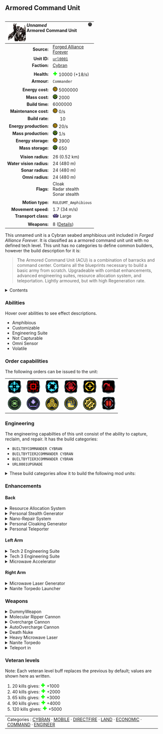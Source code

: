 Armored Command Unit
----
<table align="right">
    <thead>
        <tr>
            <th align="left" colspan="2">
                <img align="left" src="icons/units/URL0001_icon.png" title="The unit icon" /><img align="right" src="icons/strategicicons/icon_commander_generic_rest.png" title="icon_commander_generic" /><i>Unnamed</i><br />Armored Command Unit
            </th>
        </tr>
    </thead>
    <tbody>
        <tr>
            <td align="right"><strong>Source:</strong></td>
            <td><a href="Forged Alliance Forever">Forged Alliance<br />Forever</a></td>
        </tr>
        <tr>
            <td align="right"><strong>Unit ID:</strong></td>
            <td><a href="https://github.com/FAForever/fa/D:/faf-development/fa/units/URL0001/URL0001_unit.bp"><code>url0001</code></a></td>
        </tr>
        <tr>
            <td align="right"><strong>Faction:</strong></td>
            <td><a href="categories.CYBRAN">Cybran</a></td>
        </tr>
        <tr><td align="center" colspan="2"></td></tr>
        <tr>
            <td align="right"><strong>Health:</strong></td>
            <td><img src="icons/health.png" title="Health" /> 10000 (+18/s)</td>
        </tr>
        <tr>
            <td align="right"><strong>Armour:</strong></td>
            <td><code>Commander</code></td>
        </tr>
        <tr><td align="center" colspan="2"></td></tr>
        <tr>
            <td align="right"><strong>Energy cost:</strong></td>
            <td><img src="icons/energy.png" title="Energy" /> 5000000</td>
        </tr>
        <tr>
            <td align="right"><strong>Mass cost:</strong></td>
            <td><img src="icons/mass.png" title="Mass" /> 2000</td>
        </tr>
        <tr>
            <td align="right"><strong>Build time:</strong></td>
            <td>6000000</td>
        </tr>
        <tr>
            <td align="right"><strong>Maintenance cost:</strong></td>
            <td><img src="icons/energy.png" title="Energy" /> 0/s</td>
        </tr>
        <tr>
            <td align="right"><strong>Build rate:</strong></td>
            <td><img src="icons/build.png" title="Build" /> 10</td>
        </tr>
        <tr>
            <td align="right"><strong>Energy production:</strong></td>
            <td><img src="icons/energy.png" title="Energy" /> 20/s</td>
        </tr>
        <tr>
            <td align="right"><strong>Mass production:</strong></td>
            <td><img src="icons/mass.png" title="Mass" /> 1/s</td>
        </tr>
        <tr>
            <td align="right"><strong>Energy storage:</strong></td>
            <td><img src="icons/energy.png" title="Energy" /> 3900</td>
        </tr>
        <tr>
            <td align="right"><strong>Mass storage:</strong></td>
            <td><img src="icons/mass.png" title="Mass" /> 650</td>
        </tr>
        <tr><td align="center" colspan="2"></td></tr>
        <tr>
            <td align="right"><strong>Vision radius:</strong></td>
            <td> <span title="520 m, 0.32 mi">26 (0.52 km)</span></td>
        </tr>
        <tr>
            <td align="right"><strong>Water vision radius:</strong></td>
            <td> <span title="0.48 km, 0.30 mi">24 (480 m)</span></td>
        </tr>
        <tr>
            <td align="right"><strong>Sonar radius:</strong></td>
            <td> <span title="0.48 km, 0.30 mi">24 (480 m)</span></td>
        </tr>
        <tr>
            <td align="right"><strong>Omni radius:</strong></td>
            <td> <span title="0.48 km, 0.30 mi">24 (480 m)</span></td>
        </tr>
        <tr>
            <td align="right"><strong>Flags:</strong></td>
            <td>Cloak<br />Radar stealth<br />Sonar stealth</td>
        </tr>
        <tr><td align="center" colspan="2"></td></tr>
        <tr>
            <td align="right"><strong>Motion type:</strong></td>
            <td><code>RULEUMT_Amphibious</code></td>
        </tr>
        <tr>
            <td align="right"><strong>Movement speed:</strong></td>
            <td> <span title="122 km/h, 76 mph">1.7 (34 m/s)</span></td>
        </tr>
        <tr>
            <td align="right"><strong>Transport class:</strong></td>
            <td><img src="icons/attached.png" title="Attached" /> Large</td>
        </tr>
        <tr><td align="center" colspan="2"></td></tr>
        <tr>
            <td align="right"><strong>Weapons:</strong></td>
            <td>8 (<a href="#weapons">Details</a>)</td>
        </tr>
    </tbody>
</table>

This unnamed unit is a Cybran seabed amphibious unit included in *Forged Alliance Forever*.
It is classified as a armored command unit unit with no defined tech level.
This unit has no categories to define common builders, however the build description for it is:

<blockquote>The Armored Command Unit (ACU) is a combination of barracks and command center. Contains all the blueprints necessary to build a basic army from scratch. Upgradeable with combat enhancements, advanced engineering suites, resource allocation system, and teleportation. Lightly armoured, but with high Regeneration rate.</blockquote>

<details>
<summary>Contents</summary>

1. – <a href="#abilities">Abilities</a>
2. – <a href="#order-capabilities">Order capabilities</a>
3. – <a href="#engineering">Engineering</a>
4. – <a href="#enhancements">Enhancements</a>
5. – <a href="#weapons">Weapons</a>
6. – <a href="#veteran-levels">Veteran levels</a>
</details>

### Abilities
Hover over abilities to see effect descriptions.

* <span title="Can pass land and water">Amphibious</span>
* <span title="Has optional enhancements to improve performance or unlock new featuers">Customizable</span>
* <span title="Has complete engineering features">Engineering Suite</span>
* <span title="Is either unable to be, or never in a position to be, captured">Not Capturable</span>
* <span title="Has advanced intel that can see through counterintel">Omni Sensor</span>
* <span title="Has a death weapon">Volatile</span>

### Order capabilities
The following orders can be issued to the unit:
<table>
<td><img float="left" src="icons/orders/move.png" title="Move" /></td>
<td><img float="left" src="icons/orders/attack.png" title="Attack
Left click for attack order. Right click to toggle target priorities for sniping." /></td>
<td><img float="left" src="icons/orders/patrol.png" title="Patrol" /></td>
<td><img float="left" src="icons/orders/stop.png" title="Stop" /></td>
<td><img float="left" src="icons/orders/guard.png" title="Assist" /></td>
<td><img float="left" src="icons/orders/stand-ground.png" title="Fire State" /></td>
<tr>
<td><img float="left" src="icons/orders/overcharge.png" title="Overcharge
Needs 7500 energy in storage to activate. Right click to toggle auto-fire." /></td>
<td><img float="left" src="icons/orders/load.png" title="Call Transport
Load into or onto another unit" /></td>
<td><img float="left" src="icons/orders/reclaim.png" title="Reclaim" /></td>
<td><img float="left" src="icons/orders/convert.png" title="Capture" /></td>
<td><img float="left" src="icons/orders/repair.png" title="Repair" /></td>
<td><img float="left" src="icons/orders/pause.png" title="Pause Construction
Pause/unpause current construction order" /></td>
</table>

### Engineering
The engineering capabilties of this unit consist of the ability to capture, reclaim, and repair.
It has the build categories:
* <code>BUILTBYCOMMANDER CYBRAN</code>
* <code>BUILTBYTIER2COMMANDER CYBRAN</code>
* <code>BUILTBYTIER3COMMANDER CYBRAN</code>
* <code>URL0001UPGRADE</code>

<details>
<summary>These build categories allow it to build the following mod units:

</summary>

<table>
    <tr>
        <td rowspan="2"><img src="icons/T1.png" title="T1" /></td>
        <td><a href="URB0101"><img src="icons/units/URB0101_icon.png" title="Tech 1 Land Factory" width="64px" /></a></td>
        <td><a href="URB0102"><img src="icons/units/URB0102_icon.png" title="Tech 1 Air Factory" width="64px" /></a></td>
        <td><a href="URB0103"><img src="icons/units/URB0103_icon.png" title="Tech 1 Naval Factory" width="64px" /></a></td>
        <td><a href="URB1103"><img src="icons/units/URB1103_icon.png" title="Tech 1 Mass Extractor" width="64px" /></a></td>
        <td><a href="URB1106"><img src="icons/units/URB1106_icon.png" title="Tech 1 Mass Storage" width="64px" /></a></td>
        <td><a href="URB1101"><img src="icons/units/URB1101_icon.png" title="Tech 1 Power Generator" width="64px" /></a></td>
        <td><a href="URB1102"><img src="icons/units/URB1102_icon.png" title="Tech 1 Hydrocarbon Power Plant" width="64px" /></a></td>
        <td><a href="URB1105"><img src="icons/units/URB1105_icon.png" title="Tech 1 Energy Storage" width="64px" /></a></td>
    </tr>
    <tr>
        <td><a href="URB2101"><img src="icons/units/URB2101_icon.png" title="Tech 1 Point Defense" width="64px" /></a></td>
        <td><a href="URB2104"><img src="icons/units/URB2104_icon.png" title="Tech 1 Anti-Air Turret" width="64px" /></a></td>
        <td><a href="URB2109"><img src="icons/units/URB2109_icon.png" title="Tech 1 Torpedo Launcher" width="64px" /></a></td>
        <td><a href="URB5101"><img src="icons/units/URB5101_icon.png" title="Tech 1 Wall Section" width="64px" /></a></td>
        <td><a href="URB5202"><img src="icons/units/URB5202_icon.png" title="Tech 1 Air Staging Facility" width="64px" /></a></td>
        <td><a href="URB3101"><img src="icons/units/URB3101_icon.png" title="Tech 1 Radar System" width="64px" /></a></td>
        <td><a href="URB3102"><img src="icons/units/URB3102_icon.png" title="Tech 1 Sonar System" width="64px" /></a></td>
    </tr>
    <tr>
        <td rowspan="3"><img src="icons/T2.png" title="T2" /></td>
        <td><a href="ZRB9501"><img src="icons/units/ZRB9501_icon.png" title="Tech 2 Land Factory" width="64px" /></a></td>
        <td><a href="ZRB9502"><img src="icons/units/ZRB9502_icon.png" title="Tech 2 Air Factory" width="64px" /></a></td>
        <td><a href="ZRB9503"><img src="icons/units/ZRB9503_icon.png" title="Tech 2 Naval Factory" width="64px" /></a></td>
        <td><a href="XRB0104"><img src="icons/units/XRB0104_icon.png" title="Tech 2 Engineering Station" width="64px" /></a></td>
        <td><a href="URB1202"><img src="icons/units/URB1202_icon.png" title="Tech 2 Mass Extractor" width="64px" /></a></td>
        <td><a href="URB1104"><img src="icons/units/URB1104_icon.png" title="Tech 2 Mass Fabricator" width="64px" /></a></td>
        <td><a href="URB1201"><img src="icons/units/URB1201_icon.png" title="Tech 2 Power Generator" width="64px" /></a></td>
        <td><a href="URB2301"><img src="icons/units/URB2301_icon.png" title="Tech 2 Point Defense" width="64px" /></a></td>
    </tr>
    <tr>
        <td><a href="URB2204"><img src="icons/units/URB2204_icon.png" title="Tech 2 Anti-Air Flak Artillery" width="64px" /></a></td>
        <td><a href="URB2205"><img src="icons/units/URB2205_icon.png" title="Tech 2 Torpedo Launcher" width="64px" /></a></td>
        <td><a href="URB4201"><img src="icons/units/URB4201_icon.png" title="Tech 2 Tactical Missile Defense" width="64px" /></a></td>
        <td><a href="URB4202"><img src="icons/units/URB4202_icon.png" title="Tech 2 Shield Generator" width="64px" /></a></td>
        <td><a href="URB2303"><img src="icons/units/URB2303_icon.png" title="Tech 2 Artillery Installation" width="64px" /></a></td>
        <td><a href="URB2108"><img src="icons/units/URB2108_icon.png" title="Tech 2 Tactical Missile Launcher" width="64px" /></a></td>
        <td><a href="URB3201"><img src="icons/units/URB3201_icon.png" title="Tech 2 Radar System" width="64px" /></a></td>
        <td><a href="URB3202"><img src="icons/units/URB3202_icon.png" title="Tech 2 Sonar System" width="64px" /></a></td>
    </tr>
    <tr>
        <td><a href="URB4203"><img src="icons/units/URB4203_icon.png" title="Tech 2 Stealth Field Generator" width="64px" /></a></td>
    </tr>
    <tr>
        <td rowspan="2"><img src="icons/T3.png" title="T3" /></td>
        <td><a href="ZRB9601"><img src="icons/units/ZRB9601_icon.png" title="Tech 3 Land Factory" width="64px" /></a></td>
        <td><a href="ZRB9602"><img src="icons/units/ZRB9602_icon.png" title="Tech 3 Air Factory" width="64px" /></a></td>
        <td><a href="ZRB9603"><img src="icons/units/ZRB9603_icon.png" title="Tech 3 Naval Factory" width="64px" /></a></td>
        <td><a href="URB1302"><img src="icons/units/URB1302_icon.png" title="Tech 3 Mass Extractor" width="64px" /></a></td>
        <td><a href="URB1303"><img src="icons/units/URB1303_icon.png" title="Tech 3 Mass Fabricator" width="64px" /></a></td>
        <td><a href="URB1301"><img src="icons/units/URB1301_icon.png" title="Tech 3 Power Generator" width="64px" /></a></td>
        <td><a href="URB2304"><img src="icons/units/URB2304_icon.png" title="Tech 3 Anti-Air SAM Launcher" width="64px" /></a></td>
        <td><a href="XRB2308"><img src="icons/units/XRB2308_icon.png" title="Tech 3 Torpedo Ambushing System" width="64px" /></a></td>
    </tr>
    <tr>
        <td><a href="URB4206"><img src="icons/units/URB4206_icon.png" title="Tech 3 Shield Generator" width="64px" /></a></td>
        <td><a href="URB4302"><img src="icons/units/URB4302_icon.png" title="Tech 3 Strategic Missile Defense" width="64px" /></a></td>
        <td><a href="URB2302"><img src="icons/units/URB2302_icon.png" title="Tech 3 Heavy Artillery Installation" width="64px" /></a></td>
        <td><a href="URB2305"><img src="icons/units/URB2305_icon.png" title="Tech 3 Strategic Missile Launcher" width="64px" /></a></td>
        <td><a href="URB0304"><img src="icons/units/URB0304_icon.png" title="Tech 3 Quantum Gateway" width="64px" /></a></td>
        <td><a href="URS0305"><img src="icons/units/URS0305_icon.png" title="Tech 3 Sonar Platform" width="64px" /></a></td>
        <td><a href="URB3104"><img src="icons/units/URB3104_icon.png" title="Tech 3 Omni Sensor Array" width="64px" /></a></td>
        <td><a href="XRB3301"><img src="icons/units/XRB3301_icon.png" title="Tech 3 Perimeter Monitoring System" width="64px" /></a></td>
    </tr>
    <tr>
        <td><img src="icons/T4.png" title="T4" /></td>
        <td><a href="URL0401"><img src="icons/units/URL0401_icon.png" title="Experimental Mobile Rapid-Fire Artillery" width="64px" /></a></td>
        <td><a href="URL0402"><img src="icons/units/URL0402_icon.png" title="Experimental Spiderbot" width="64px" /></a></td>
        <td><a href="XRL0403"><img src="icons/units/XRL0403_icon.png" title="Experimental Megabot" width="64px" /></a></td>
        <td><a href="URA0401"><img src="icons/units/URA0401_icon.png" title="Experimental Gunship" width="64px" /></a></td>
    </tr>
</table>

</details>


### Enhancements

#### Back
<details>
<summary>Resource Allocation System</summary>
<p>
    <table>
        <tr>
            <td align="right"><strong>Description:</strong></td>
            <td>Increases ACU's resource generation to 13 mass per second and 2720 energy per second.</td>
        </tr>
        <tr>
            <td align="right"><strong>Energy cost:</strong></td>
            <td><img src="icons/energy.png" title="Energy" /> 175000</td>
        </tr>
        <tr>
            <td align="right"><strong>Mass cost:</strong></td>
            <td><img src="icons/mass.png" title="Mass" /> 5000</td>
        </tr>
        <tr>
            <td align="right"><strong>Build time:</strong></td>
            <td><img src="icons/time.png" title="Time" /> 280 seconds</td>
        </tr>
        <tr>
            <td align="right"><strong>Prerequisite:</strong></td>
            <td>None</td>
        </tr>
    </table>
</p>
</details>
<details>
<summary>Personal Stealth Generator</summary>
<p>
    <table>
        <tr>
            <td align="right"><strong>Description:</strong></td>
            <td>Personal Stealth hiding the ACU from radar. Countered by omni sensors. Costs energy to run.

+2000 Health</td>
        </tr>
        <tr>
            <td align="right"><strong>Energy cost:</strong></td>
            <td><img src="icons/energy.png" title="Energy" /> 14000</td>
        </tr>
        <tr>
            <td align="right"><strong>Mass cost:</strong></td>
            <td><img src="icons/mass.png" title="Mass" /> 650</td>
        </tr>
        <tr>
            <td align="right"><strong>Build time:</strong></td>
            <td><img src="icons/time.png" title="Time" /> 80 seconds</td>
        </tr>
        <tr>
            <td align="right"><strong>Prerequisite:</strong></td>
            <td>None</td>
        </tr>
    </table>
</p>
</details>
<details>
<summary>Nano-Repair System</summary>
<p>
    <table>
        <tr>
            <td align="right"><strong>Description:</strong></td>
            <td>Massively increases the rate at which the ACU repairs its armour.

+1500 Health
+60 Regen</td>
        </tr>
        <tr>
            <td align="right"><strong>Energy cost:</strong></td>
            <td><img src="icons/energy.png" title="Energy" /> 45000</td>
        </tr>
        <tr>
            <td align="right"><strong>Mass cost:</strong></td>
            <td><img src="icons/mass.png" title="Mass" /> 1500</td>
        </tr>
        <tr>
            <td align="right"><strong>Build time:</strong></td>
            <td><img src="icons/time.png" title="Time" /> 150 seconds</td>
        </tr>
        <tr>
            <td align="right"><strong>Prerequisite:</strong></td>
            <td>Personal Stealth Generator</td>
        </tr>
    </table>
</p>
</details>
<details>
<summary>Personal Cloaking Generator</summary>
<p>
    <table>
        <tr>
            <td align="right"><strong>Description:</strong></td>
            <td>Personal Cloaking further hiding the ACU from optical sensors and massively boosts HP. Countered by omni sensors. Costs a large amount of energy to run.

+12000 Health</td>
        </tr>
        <tr>
            <td align="right"><strong>Energy cost:</strong></td>
            <td><img src="icons/energy.png" title="Energy" /> 750000</td>
        </tr>
        <tr>
            <td align="right"><strong>Mass cost:</strong></td>
            <td><img src="icons/mass.png" title="Mass" /> 6000</td>
        </tr>
        <tr>
            <td align="right"><strong>Build time:</strong></td>
            <td><img src="icons/time.png" title="Time" /> 420 seconds</td>
        </tr>
        <tr>
            <td align="right"><strong>Prerequisite:</strong></td>
            <td>Nano-Repair System</td>
        </tr>
    </table>
</p>
</details>
<details>
<summary>Personal Teleporter</summary>
<p>
    <table>
        <tr>
            <td align="right"><strong>Description:</strong></td>
            <td>Adds Teleportation capability. Requires considerable energy to activate.</td>
        </tr>
        <tr>
            <td align="right"><strong>Energy cost:</strong></td>
            <td><img src="icons/energy.png" title="Energy" /> 1500000</td>
        </tr>
        <tr>
            <td align="right"><strong>Mass cost:</strong></td>
            <td><img src="icons/mass.png" title="Mass" /> 15000</td>
        </tr>
        <tr>
            <td align="right"><strong>Build time:</strong></td>
            <td><img src="icons/time.png" title="Time" /> 420 seconds</td>
        </tr>
        <tr>
            <td align="right"><strong>Prerequisite:</strong></td>
            <td>None</td>
        </tr>
    </table>
</p>
</details>

#### Left Arm
<details>
<summary>Tech 2 Engineering Suite</summary>
<p>
    <table>
        <tr>
            <td align="right"><strong>Description:</strong></td>
            <td>Grants Tech 2 schematic access and increases the ACU's build speed and maximum health.

+32 Buildpower
+2000 Health
+10 Regen</td>
        </tr>
        <tr>
            <td align="right"><strong>Energy cost:</strong></td>
            <td><img src="icons/energy.png" title="Energy" /> 21000</td>
        </tr>
        <tr>
            <td align="right"><strong>Mass cost:</strong></td>
            <td><img src="icons/mass.png" title="Mass" /> 800</td>
        </tr>
        <tr>
            <td align="right"><strong>Build time:</strong></td>
            <td><img src="icons/time.png" title="Time" /> 100 seconds</td>
        </tr>
        <tr>
            <td align="right"><strong>Prerequisite:</strong></td>
            <td>None</td>
        </tr>
    </table>
</p>
</details>
<details>
<summary>Tech 3 Engineering Suite</summary>
<p>
    <table>
        <tr>
            <td align="right"><strong>Description:</strong></td>
            <td>Grants Tech 3 and Experimental schematic access and further increases the ACU's build speed and maximum health.

+58 Buildpower
+1500 Health
+10 Regen</td>
        </tr>
        <tr>
            <td align="right"><strong>Energy cost:</strong></td>
            <td><img src="icons/energy.png" title="Energy" /> 50000</td>
        </tr>
        <tr>
            <td align="right"><strong>Mass cost:</strong></td>
            <td><img src="icons/mass.png" title="Mass" /> 2400</td>
        </tr>
        <tr>
            <td align="right"><strong>Build time:</strong></td>
            <td><img src="icons/time.png" title="Time" /> 840 seconds</td>
        </tr>
        <tr>
            <td align="right"><strong>Prerequisite:</strong></td>
            <td>Tech 2 Engineering Suite</td>
        </tr>
    </table>
</p>
</details>
<details>
<summary>Microwave Accelerator</summary>
<p>
    <table>
        <tr>
            <td align="right"><strong>Description:</strong></td>
            <td>Doubles the main cannon's rate of fire, and increases its range and that of Overcharge. Increases the range of the Microwave Laser if present.

+100% Main cannon rate of fire
+8 Main cannon range
+8 Microwave Laser range</td>
        </tr>
        <tr>
            <td align="right"><strong>Energy cost:</strong></td>
            <td><img src="icons/energy.png" title="Energy" /> 24000</td>
        </tr>
        <tr>
            <td align="right"><strong>Mass cost:</strong></td>
            <td><img src="icons/mass.png" title="Mass" /> 800</td>
        </tr>
        <tr>
            <td align="right"><strong>Build time:</strong></td>
            <td><img src="icons/time.png" title="Time" /> 80 seconds</td>
        </tr>
        <tr>
            <td align="right"><strong>Prerequisite:</strong></td>
            <td>None</td>
        </tr>
    </table>
</p>
</details>

#### Right Arm
<details>
<summary>Microwave Laser Generator</summary>
<p>
    <table>
        <tr>
            <td align="right"><strong>Description:</strong></td>
            <td>Enhances the ACU with a Microwave Laser weapon with unbelievable firepower.

Microwave Laser DPS = 3000</td>
        </tr>
        <tr>
            <td align="right"><strong>Energy cost:</strong></td>
            <td><img src="icons/energy.png" title="Energy" /> 500000</td>
        </tr>
        <tr>
            <td align="right"><strong>Mass cost:</strong></td>
            <td><img src="icons/mass.png" title="Mass" /> 4000</td>
        </tr>
        <tr>
            <td align="right"><strong>Build time:</strong></td>
            <td><img src="icons/time.png" title="Time" /> 280 seconds</td>
        </tr>
        <tr>
            <td align="right"><strong>Prerequisite:</strong></td>
            <td>None</td>
        </tr>
    </table>
</p>
</details>
<details>
<summary>Nanite Torpedo Launcher</summary>
<p>
    <table>
        <tr>
            <td align="right"><strong>Description:</strong></td>
            <td>Enhances the ACU with a torpedo weapon and sonar sensor.

Nanite Torpedo DPS = 250
Nanite Torpedo range = 60
+34 Sonar Radius</td>
        </tr>
        <tr>
            <td align="right"><strong>Energy cost:</strong></td>
            <td><img src="icons/energy.png" title="Energy" /> 37500</td>
        </tr>
        <tr>
            <td align="right"><strong>Mass cost:</strong></td>
            <td><img src="icons/mass.png" title="Mass" /> 1500</td>
        </tr>
        <tr>
            <td align="right"><strong>Build time:</strong></td>
            <td><img src="icons/time.png" title="Time" /> 150 seconds</td>
        </tr>
        <tr>
            <td align="right"><strong>Prerequisite:</strong></td>
            <td>None</td>
        </tr>
    </table>
</p>
</details>


### Weapons
<details>
<summary>DummyWeapon</summary>
<p>
    <table>
        <tr>
            <td align="right"><strong>Target type:</strong></td>
            <td><code>RULEWTT_Unit</code><br />(Anti-Ship, Seabed, &amp; Land)</td>
        </tr>
        <tr>
            <td align="right"><strong>Damage:</strong></td>
            <td>0 <span title="Note: This doesn't count some scripted effects.">(<u>?</u>)</span></td>
        </tr>
        <tr>
            <td align="right"><strong>Max range:</strong></td>
            <td> <span title="0.44 km, 0.27 mi">22 (440 m)</span></td>
        </tr>
        <tr>
            <td align="right"><strong>Firing cycle:</strong></td>
            <td>Once every 2.0s <span title="Note: This doesn't count additional delays such as charging, reloading, and others.">(<u>?</u>)</span></td>
        </tr>
    </table>
</p>
</details>
<details>
<summary>Molecular Ripper Cannon</summary>
<p>
    <table>
        <tr>
            <td align="right"><strong>Target type:</strong></td>
            <td><code>RULEWTT_Unit</code><br />(Anti-Surface)</td>
        </tr>
        <tr>
            <td align="right"><strong>Projectile:</strong></td>
            <td><a href="Projectiles#cdf-cannon-molecular-01"><code>CDFCannonMolecular01</code></a></td>
        </tr>
        <tr>
            <td align="right"><strong>DPS estimate:</strong></td>
            <td>100 <span title="Note: This only counts listed stats.">(<u>?</u>)</span></td>
        </tr>
        <tr>
            <td align="right"><strong>Damage:</strong></td>
            <td>100 <span title="Note: This doesn't count some scripted effects.">(<u>?</u>)</span></td>
        </tr>
        <tr>
            <td align="right"><strong>Damage type:</strong></td>
            <td><code>Normal</code></td>
        </tr>
        <tr>
            <td align="right"><strong>Max range:</strong></td>
            <td> <span title="0.44 km, 0.27 mi">22 (440 m)</span></td>
        </tr>
        <tr>
            <td align="right"><strong>Min range:</strong></td>
            <td> <span title="0.02 km, 0.01 mi">1 (20 m)</span></td>
        </tr>
        <tr>
            <td align="right"><strong>Firing cycle:</strong></td>
            <td>Once every 1.0s <span title="Note: This doesn't count additional delays such as charging, reloading, and others.">(<u>?</u>)</span></td>
        </tr>
    </table>
</p>
</details>
<details>
<summary>Overcharge Cannon</summary>
<p>
    <table>
        <tr>
            <td align="right"><strong>Target type:</strong></td>
            <td><code>RULEWTT_Unit</code><br />(Anti-Surface)</td>
        </tr>
        <tr>
            <td align="right"><strong>Projectile:</strong></td>
            <td><a href="Projectiles#cdf-cannon-molecular-overcharge-01"><code>CDFCannonMolecularOvercharge01</code></a></td>
        </tr>
        <tr>
            <td align="right"><strong>DPS estimate:</strong></td>
            <td>4545 <span title="Note: This only counts listed stats.">(<u>?</u>)</span></td>
        </tr>
        <tr>
            <td align="right"><strong>Damage:</strong></td>
            <td>15000 <span title="Note: This doesn't count some scripted effects.">(<u>?</u>)</span></td>
        </tr>
        <tr>
            <td align="right"><strong>Damage radius:</strong></td>
            <td> <span title="0.05 km, 0.03 mi">2.5 (50 m)</span></td>
        </tr>
        <tr>
            <td align="right"><strong>Damage type:</strong></td>
            <td><code>Overcharge</code></td>
        </tr>
        <tr>
            <td align="right"><strong>Max range:</strong></td>
            <td> <span title="0.44 km, 0.27 mi">22 (440 m)</span></td>
        </tr>
        <tr>
            <td align="right"><strong>Firing cycle:</strong></td>
            <td>Once every 3.3s <span title="Note: This doesn't count additional delays such as charging, reloading, and others.">(<u>?</u>)</span></td>
        </tr>
        <tr>
            <td align="right"><strong>Firing cost:</strong></td>
            <td><img src="icons/energy.png" title="Energy" /> 7500</td>
        </tr>
    </table>
</p>
</details>
<details>
<summary>AutoOvercharge Cannon</summary>
<p>
    <table>
        <tr>
            <td align="right"><strong>Target type:</strong></td>
            <td><code>RULEWTT_Unit</code><br />(Anti-Surface)</td>
        </tr>
        <tr>
            <td align="right"><strong>Projectile:</strong></td>
            <td><a href="Projectiles#cdf-cannon-molecular-overcharge-01"><code>CDFCannonMolecularOvercharge01</code></a></td>
        </tr>
        <tr>
            <td align="right"><strong>DPS estimate:</strong></td>
            <td>3000 <span title="Note: This only counts listed stats.">(<u>?</u>)</span></td>
        </tr>
        <tr>
            <td align="right"><strong>Damage:</strong></td>
            <td>15000 <span title="Note: This doesn't count some scripted effects.">(<u>?</u>)</span></td>
        </tr>
        <tr>
            <td align="right"><strong>Damage radius:</strong></td>
            <td> <span title="0.05 km, 0.03 mi">2.5 (50 m)</span></td>
        </tr>
        <tr>
            <td align="right"><strong>Damage type:</strong></td>
            <td><code>Overcharge</code></td>
        </tr>
        <tr>
            <td align="right"><strong>Max range:</strong></td>
            <td> <span title="0.44 km, 0.27 mi">22 (440 m)</span></td>
        </tr>
        <tr>
            <td align="right"><strong>Firing cycle:</strong></td>
            <td>Once every 5.0s <span title="Note: This doesn't count additional delays such as charging, reloading, and others.">(<u>?</u>)</span></td>
        </tr>
        <tr>
            <td align="right"><strong>Firing cost:</strong></td>
            <td><img src="icons/energy.png" title="Energy" /> 7500</td>
        </tr>
    </table>
</p>
</details>
<details>
<summary>Death Nuke</summary>
<p>
    <table>
        <tr>
            <td align="right"><strong>Projectile:</strong></td>
            <td><a href="Projectiles#cifemp-flux-warhead-02"><code>CIFEMPFluxWarhead02</code></a></td>
        </tr>
        <tr>
            <td align="right"><strong>Damage:</strong></td>
            <td>2000 <span title="Note: This doesn't count some scripted effects.">(<u>?</u>)</span></td>
        </tr>
        <tr>
            <td align="right"><strong>Damage radius:</strong></td>
            <td> <span title="600 m, 0.37 mi">30 (0.6 km)</span></td>
        </tr>
        <tr>
            <td align="right"><strong>Outer damage:</strong></td>
            <td>500</td>
        </tr>
        <tr>
            <td align="right"><strong>Outer radius:</strong></td>
            <td> <span title="800 m, 0.50 mi">40 (0.8 km)</span></td>
        </tr>
        <tr>
            <td align="right"><strong>Damage type:</strong></td>
            <td><code>Deathnuke</code></td>
        </tr>
        <tr>
            <td align="right"><strong>Flags:</strong></td>
            <td>Damage friendly</td>
        </tr>
    </table>
</p>
</details>
<details>
<summary>Heavy Microwave Laser</summary>
<p>
    <table>
        <tr>
            <td align="right"><strong>Target type:</strong></td>
            <td><code>RULEWTT_Unit</code><br />(Anti-Surface)</td>
        </tr>
        <tr>
            <td align="right"><strong>DPS estimate:</strong></td>
            <td>3000 <span title="Note: This only counts listed stats.">(<u>?</u>)</span></td>
        </tr>
        <tr>
            <td align="right"><strong>Damage:</strong></td>
            <td>300 <span title="Note: This doesn't count some scripted effects.">(<u>?</u>)</span></td>
        </tr>
        <tr>
            <td align="right"><strong>Damage radius:</strong></td>
            <td> <span title="0.01 km, 0.01 mi">0.5 (10 m)</span></td>
        </tr>
        <tr>
            <td align="right"><strong>Damage type:</strong></td>
            <td><code>Normal</code></td>
        </tr>
        <tr>
            <td align="right"><strong>Max range:</strong></td>
            <td> <span title="0.44 km, 0.27 mi">22 (440 m)</span></td>
        </tr>
        <tr>
            <td align="right"><strong>Firing arc:</strong></td>
            <td>60°</td>
        </tr>
        <tr>
            <td align="right"><strong>Firing cycle:</strong></td>
            <td>Continuous beam<br />Once every 0.1s <span title="How often damage instances occur.">(<u>?</u>)</span></td>
        </tr>
    </table>
</p>
</details>
<details>
<summary>Nanite Torpedo</summary>
<p>
    <table>
        <tr>
            <td align="right"><strong>Target type:</strong></td>
            <td><code>RULEWTT_Unit</code><br />(Anti-Naval)</td>
        </tr>
        <tr>
            <td align="right"><strong>Projectile:</strong></td>
            <td><a href="Projectiles#can-torpedo-nanite-01"><code>CANTorpedoNanite01</code></a></td>
        </tr>
        <tr>
            <td align="right"><strong>DPS estimate:</strong></td>
            <td>250 <span title="Note: This only counts listed stats.">(<u>?</u>)</span></td>
        </tr>
        <tr>
            <td align="right"><strong>Damage:</strong></td>
            <td>500 <span title="Note: This doesn't count some scripted effects.">(<u>?</u>)</span></td>
        </tr>
        <tr>
            <td align="right"><strong>Damage instances:</strong></td>
            <td>2 projectiles</td>
        </tr>
        <tr>
            <td align="right"><strong>Damage type:</strong></td>
            <td><code>Normal</code></td>
        </tr>
        <tr>
            <td align="right"><strong>Max range:</strong></td>
            <td> <span title="1200 m, 0.75 mi">60 (1.2 km)</span></td>
        </tr>
        <tr>
            <td align="right"><strong>Firing cycle:</strong></td>
            <td>Once every 4.0s <span title="Note: This doesn't count additional delays such as charging, reloading, and others.">(<u>?</u>)</span></td>
        </tr>
    </table>
</p>
</details>
<details>
<summary>Teleport in</summary>
<p>
    <table>
        <tr>
            <td align="right"><strong>Target type:</strong></td>
            <td>Untargeted</td>
        </tr>
        <tr>
            <td align="right"><strong>Damage:</strong></td>
            <td>100 <span title="Note: This doesn't count some scripted effects.">(<u>?</u>)</span></td>
        </tr>
        <tr>
            <td align="right"><strong>Damage radius:</strong></td>
            <td> <span title="0.08 km, 0.05 mi">4 (80 m)</span></td>
        </tr>
        <tr>
            <td align="right"><strong>Damage type:</strong></td>
            <td><code>Normal</code></td>
        </tr>
        <tr>
            <td align="right"><strong>Max range:</strong></td>
            <td> <span title="0.02 km, 0.01 mi">1 (20 m)</span></td>
        </tr>
        <tr>
            <td align="right"><strong>Firing cycle:</strong></td>
            <td>Once every 1.0s <span title="Note: This doesn't count additional delays such as charging, reloading, and others.">(<u>?</u>)</span></td>
        </tr>
        <tr>
            <td align="right"><strong>Flags:</strong></td>
            <td>Damage friendly</td>
        </tr>
    </table>
</p>
</details>


### Veteran levels
Note: Each veteran level buff replaces the previous by default; values are shown here as written.

1. 20 kills gives: <img src="icons/health.png" title="Health" /> +1000
2. 40 kills gives: <img src="icons/health.png" title="Health" /> +2000
3. 65 kills gives: <img src="icons/health.png" title="Health" /> +3000
4. 90 kills gives: <img src="icons/health.png" title="Health" /> +4000
5. 120 kills gives: <img src="icons/health.png" title="Health" /> +5000

<table align="center">
<td width="1215px">Categories : 
<a href="categories.CYBRAN">CYBRAN</a> · 
<a href="_categories.MOBILE">MOBILE</a> · 
<a href="_categories.DIRECTFIRE">DIRECTFIRE</a> · 
<a href="_categories.LAND">LAND</a> · 
<a href="_categories.ECONOMIC">ECONOMIC</a> · 
<a href="_categories.COMMAND">COMMAND</a> · 
<a href="_categories.ENGINEER">ENGINEER</a></td>
</table>
